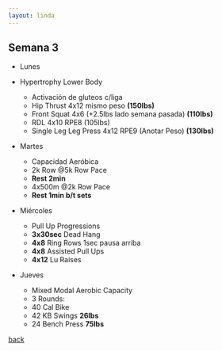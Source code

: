 ```yaml
---
layout: linda
---
```


## Semana 3
  - Lunes
  - Hypertrophy Lower Body
    - Activación de gluteos c/liga
    - Hip Thrust 4x12 mismo peso **(150lbs)**
    - Front Squat 4x6 (+2.5lbs lado semana pasada) **(110lbs)**
    - RDL 4x10 RPE8 (105lbs)
    - Single Leg Leg Press 4x12 RPE9 (Anotar Peso) **(130lbs)**


  - Martes
    - Capacidad Aeróbica
    - 2k Row @5k Row Pace
    - **Rest 2min**
    - 4x500m @2k Row Pace
    - **Rest 1min b/t sets**

  - Miércoles 
    - Pull Up Progressions
    - **3x30sec** Dead Hang
    - **4x8** Ring Rows 1sec pausa arriba
    - **4x8** Assisted Pull Ups
    - **4x12** Lu Raises

  - Jueves
    - Mixed Modal Aerobic Capacity
    - 3 Rounds:
    - 40 Cal Bike
    - 42 KB Swings **26lbs**
    - 24 Bench Press **75lbs**


[back](./linda_menu)
